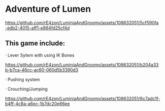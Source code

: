 # Adventure of Lumen







https://github.com/rE4zon/LuminiaAndGroomy/assets/108632051/5cf590fa-edb2-4015-aff1-e864fd25cf4d





## This game include:





· Lever Sytem with using IK Bones


https://github.com/rE4zon/LuminiaAndGroomy/assets/108632051/b204a33b-b7ca-46cc-ac60-060d5b3390d3



· Pushing system




· Crouching/Jumping

https://github.com/rE4zon/LuminiaAndGroomy/assets/108632051/6c7adc1f-b4ff-4c8a-a6ec-1b7dc20e66ee











